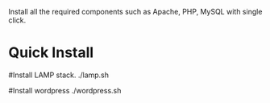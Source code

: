 Install all the required components such as Apache, PHP, MySQL with single click.

# Quick Install

#Install LAMP stack.
./lamp.sh

#Install wordpress
./wordpress.sh
